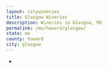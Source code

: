 ```yaml
---
layout: citywineries
title: Glasgow Wineries
description: Wineries in Glasgow, MO
permalink: /mo/howard/glasgow/
state: mo
county: howard
city: glasgow
---
```

-

